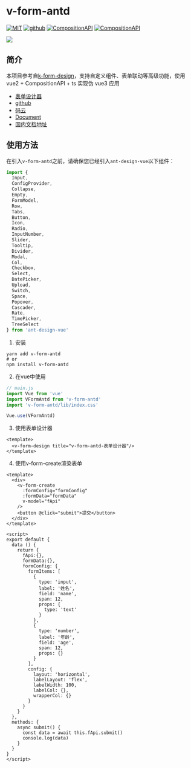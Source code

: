 # v-form-antd

[![MIT](https://img.shields.io/badge/License-MIT-green.svg)](https://github.com/Alfred-Skyblue/v-form-antd)
[![github](https://img.shields.io/badge/Author-Alfred_Skyblue-blue.svg)](https://github.com/Alfred-Skyblue)
[![CompositionAPI](https://img.shields.io/badge/Composition-API-green.svg)](https://github.com/vuejs/composition-api)
[![CompositionAPI](https://img.shields.io/badge/Doc-welcome-green.svg)](https://yuan_fangy.gitee.io/v-form-antd/)

![](https://photos-1301289647.cos.ap-shanghai.myqcloud.com/github/form_design_view.gif)


## 简介
本项目参考自[k-form-design](https://github.com/Kchengz/k-form-design)，支持自定义组件、表单联动等高级功能，使用 vue2 + CompositionAPI + ts 实现伪 vue3 应用


+ [表单设计器](https://yuan_fangy.gitee.io/v-form-design/)
+ [github](https://github.com/Alfred-Skyblue/v-form-antd)
+ [码云](https://gitee.com/yuan_fangY/v-form-antd)
+ [Document](https://alfred-skyblue.github.io/v-form-antd/)
+ [国内文档地址](https://yuan_fangy.gitee.io/v-form-antd/)
## 使用方法

在引入`v-form-antd`之前，请确保您已经引入`ant-design-vue`以下组件：

```javascript
import {
  Input,
  ConfigProvider,
  Collapse,
  Empty,
  FormModel,
  Row,
  Tabs,
  Button,
  Icon,
  Radio,
  InputNumber,
  Slider,
  Tooltip,
  Divider,
  Modal,
  Col,
  Checkbox,
  Select,
  DatePicker,
  Upload,
  Switch,
  Space,
  Popover,
  Cascader,
  Rate,
  TimePicker,
  TreeSelect
} from 'ant-design-vue'
```


1. 安装
```shell
yarn add v-form-antd
# or
npm install v-form-antd
```

2. 在vue中使用
```javascript
// main.js
import Vue from 'vue'
import VFormAntd from 'v-form-antd'
import 'v-form-antd/lib/index.css'

Vue.use(VFormAntd)
```

3. 使用表单设计器
```vue
<template>
  <v-form-design title="v-form-antd-表单设计器"/>
</template>
```

4. 使用v-form-create渲染表单
```vue
<template>
  <div>
    <v-form-create
      :formConfig="formConfig"
      :formData="formData"
      v-model="fApi"
    />
    <button @click="submit">提交</button>
  </div>
</template>

<script>
export default {
  data () {
    return {
      fApi:{},
      formData:{},
      formConfig: {
        formItems: [
          {
            type: 'input',
            label: '姓名',
            field: 'name',
            span: 12,
            props: {
              type: 'text'
            }
          },
          {
            type: 'number',
            label: '年龄',
            field: 'age',
            span: 12,
            props: {}
          }
        ],
        config: {
          layout: 'horizontal',
          labelLayout: 'flex',
          labelWidth: 100,
          labelCol: {},
          wrapperCol: {}
        }
      }
    }
  },
  methods: {
    async submit() {
      const data = await this.fApi.submit()
      console.log(data)
    }
  }
}
</script>
```

